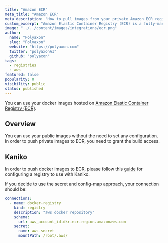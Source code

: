 ```yaml
---
title: "Amazon ECR"
meta_title: "Amazon ECR"
meta_description: "How to pull images from your private Amazon ECR registry. Use your Amazon ECR (elastic container registry) registry to start your machine learning and deep learning experiments on Kubernetes on Polyaxon."
custom_excerpt: "Amazon Elastic Container Registry (ECR) is a fully-managed Docker container registry that makes it easy for developers to store, manage, and deploy Docker container images."
image: "../../content/images/integrations/ecr.png"
author:
  name: "Polyaxon"
  slug: "Polyaxon"
  website: "https://polyaxon.com"
  twitter: "polyaxonAI"
  github: "polyaxon"
tags:
  - registries
  - aws
featured: false
popularity: 0
visibility: public
status: published
---
```


You can use your docker images hosted on [Amazon Elastic Container Registry (ECR)](https://aws.amazon.com/ecr/).

## Overview

You can use your public images without the need to set any configuration.
In order to push private images to ECR, you need to grant the build access.

## Kaniko

In order to push docker images to ECR, please follow this [guide](https://github.com/GoogleContainerTools/kaniko#pushing-to-amazon-ecr) for configuring a registry to use with Kaniko.

If you decide to use the secret and config-map approach, your connection should be:

```yaml
connections:
  - name: docker-registry
    kind: registry
    description: "aws docker repository"
    schema:
      url: aws_account_id.dkr.ecr.region.amazonaws.com
    secret:
      name: aws-secret
      mountPath: /root/.aws/
```
